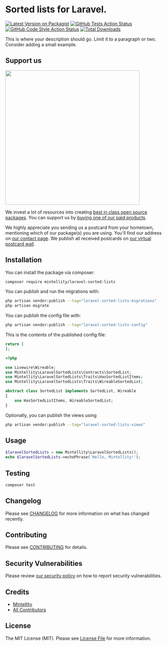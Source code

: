 # Sorted lists for Laravel.

[![Latest Version on Packagist](https://img.shields.io/packagist/v/mintellity/laravel-sorted-lists.svg?style=flat-square)](https://packagist.org/packages/mintellity/laravel-sorted-lists)
[![GitHub Tests Action Status](https://img.shields.io/github/actions/workflow/status/mintellity/laravel-sorted-lists/run-tests.yml?branch=main&label=tests&style=flat-square)](https://github.com/mintellity/laravel-sorted-lists/actions?query=workflow%3Arun-tests+branch%3Amain)
[![GitHub Code Style Action Status](https://img.shields.io/github/actions/workflow/status/mintellity/laravel-sorted-lists/fix-php-code-style-issues.yml?branch=main&label=code%20style&style=flat-square)](https://github.com/mintellity/laravel-sorted-lists/actions?query=workflow%3A"Fix+PHP+code+style+issues"+branch%3Amain)
[![Total Downloads](https://img.shields.io/packagist/dt/mintellity/laravel-sorted-lists.svg?style=flat-square)](https://packagist.org/packages/mintellity/laravel-sorted-lists)

This is where your description should go. Limit it to a paragraph or two. Consider adding a small example.

## Support us

[<img src="https://github-ads.s3.eu-central-1.amazonaws.com/laravel-sorted-lists.jpg?t=1" width="419px" />](https://spatie.be/github-ad-click/laravel-sorted-lists)

We invest a lot of resources into creating [best in class open source packages](https://spatie.be/open-source). You can support us by [buying one of our paid products](https://spatie.be/open-source/support-us).

We highly appreciate you sending us a postcard from your hometown, mentioning which of our package(s) you are using. You'll find our address on [our contact page](https://spatie.be/about-us). We publish all received postcards on [our virtual postcard wall](https://spatie.be/open-source/postcards).

## Installation

You can install the package via composer:

```bash
composer require mintellity/laravel-sorted-lists
```

You can publish and run the migrations with:

```bash
php artisan vendor:publish --tag="laravel-sorted-lists-migrations"
php artisan migrate
```

You can publish the config file with:

```bash
php artisan vendor:publish --tag="laravel-sorted-lists-config"
```

This is the contents of the published config file:

```php
return [
];
```
```php
<?php

use Livewire\Wireable;
use Mintellity\LaravelSortedLists\Contracts\SortedList;
use Mintellity\LaravelSortedLists\Traits\HasSortedListItems;
use Mintellity\LaravelSortedLists\Traits\WireableSortedList;

abstract class SortedList implements SortedList, Wireable
{
    use HasSortedListItems, WireableSortedList;
}
```

Optionally, you can publish the views using

```bash
php artisan vendor:publish --tag="laravel-sorted-lists-views"
```

## Usage

```php
$laravelSortedLists = new Mintellity\LaravelSortedLists();
echo $laravelSortedLists->echoPhrase('Hello, Mintellity!');
```

## Testing

```bash
composer test
```

## Changelog

Please see [CHANGELOG](CHANGELOG.md) for more information on what has changed recently.

## Contributing

Please see [CONTRIBUTING](CONTRIBUTING.md) for details.

## Security Vulnerabilities

Please review [our security policy](../../security/policy) on how to report security vulnerabilities.

## Credits

- [Mintellity](https://github.com/mintellity)
- [All Contributors](../../contributors)

## License

The MIT License (MIT). Please see [License File](LICENSE.md) for more information.
